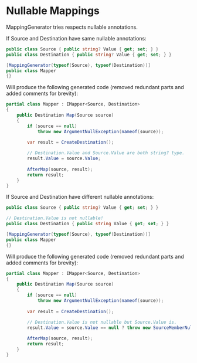 # Nullable Mappings

MappingGenerator tries respects nullable annotations.

If Source and Destination have same nullable annotations:

```csharp
public class Source { public string? Value { get; set; } }
public class Destination { public string? Value { get; set; } }

[MappingGenerator(typeof(Source), typeof(Destination))]
public class Mapper
{}
```

Will produce the following generated code (removed redundant parts and added comments for brevity):

```csharp
partial class Mapper : IMapper<Source, Destination>
{
    public Destination Map(Source source)
    {
        if (source == null)
            throw new ArgumentNullException(nameof(source));
        
        var result = CreateDestination();

        // Destination.Value and Source.Value are both string? type.
        result.Value = source.Value;
        
        AfterMap(source, result);
        return result;
    }
}

```

If Source and Destination have different nullable annotations:

```csharp
public class Source { public string? Value { get; set; } }

// Destination.Value is not nullable!
public class Destination { public string Value { get; set; } }

[MappingGenerator(typeof(Source), typeof(Destination))]
public class Mapper
{}
```

Will produce the following generated code (removed redundant parts and added comments for brevity):

```csharp
partial class Mapper : IMapper<Source, Destination>
{
    public Destination Map(Source source)
    {
        if (source == null)
            throw new ArgumentNullException(nameof(source));
        
        var result = CreateDestination();

        // Destination.Value is not nullable but Source.Value is.
        result.Value = source.Value == null ? throw new SourceMemberNullException(typeof(Source), "Value", typeof(Destination), "Value") : source.Value;
        
        AfterMap(source, result);
        return result;
    }
}

```
